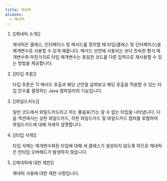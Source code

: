 ```yaml
---
title: 제네릭
aliases:
  - 제네릭
---
```


1. [[제네릭 소개]]
	
	제네릭은 클래스, 인터페이스 및 메서드를 정의할 때 타입(클래스 및 인터페이스)을 매개변수로 사용할 수 있게 해줍니다. 메서드 선언에 사용되는 보다 친숙한 형식 매개변수와 마찬가지로 타입 매개변수는 동일한 코드를 다른 입력으로 재사용할 수 있는 방법을 제공합니다.
	
2. [[타입 추론]]
	
	타입 추론은 각 메서드 호출과 해당 선언을 살펴보고 해당 호출을 적용할 수 있는 타입 인수를 결정하는 Java 컴파일러의 기능입니다.
	
3. [[와일드카드]]
	
	일반 코드에서 와일드카드라고 하는 물음표(?)는 알 수 없는 타입을 나타냅니다. 다음 섹션에서는 상한 와일드카드, 하한 와일드카드 및 와일드카드 캡처를 포함하여 와일드카드에 대해 자세히 설명합니다.
	
4. [[타입 삭제]]
	
	타입 삭제는 매개변수화된 타입에 대해 새 클래스가 생성되지 않도록 하므로 제네릭은 런타임 오버헤드가 발생하지 않습니다.
	
5. [[제네릭에 대한 제한]]
	
	제네릭 사용에 대한 제한 사항입니다.
	
